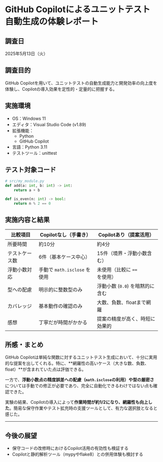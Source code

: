 # GitHub Copilotによるユニットテスト自動生成の体験レポート

## 調査日

2025年5月13日（火）

## 調査目的

GitHub Copilotを用いて、ユニットテストの自動生成能力と開発効率の向上度を体験し、Copilotの導入効果を定性的・定量的に把握する。

## 実施環境

- OS：Windows 11
- エディタ：Visual Studio Code (v1.89)
- 拡張機能：
  - Python
  - GitHub Copilot
- 言語：Python 3.11
- テストツール：unittest

## テスト対象コード

```python
# src/my_module.py
def add(a: int, b: int) -> int:
    return a + b

def is_even(n: int) -> bool:
    return n % 2 == 0
```

## 実施内容と結果

| 比較項目    | Copilotなし（手書き）         | Copilotあり（提案活用）      |
| ------- | ---------------------- | -------------------- |
| 所要時間    | 約10分                   | 約4分                  |
| テストケース数 | 6件（基本ケース中心）            | 15件（境界・浮動小数含む）       |
| 浮動小数対応  | 手動で `math.isclose` を使用 | 未使用（比較に `==` を使用）    |
| 型への配慮   | 明示的に整数型のみ              | 浮動小数 (`0.0`) を暗黙的に含む |
| カバレッジ   | 基本動作の確認のみ              | 大数、負数、floatまで網羅      |
| 感想      | 丁寧だが時間がかかる             | 提案の精度が高く、時短に効果的      |

## 所感・まとめ

GitHub Copilotは単純な関数に対するユニットテスト生成において、十分に実用的な提案を出してくれる。特に、**網羅性の高いケース（大きな数、負数、float）**が含まれていた点は評価できる。

一方で、**浮動小数点の精度誤差への配慮（`math.isclose`の利用）や型の厳密さ**については手動での修正が必要であり、完全に自動化できるわけではない点も確認できた。

実験の結果、Copilotの導入によって**作業時間が約1/2になり、網羅性も向上した**。簡易な保守作業やテスト拡充時の支援ツールとして、有力な選択肢となると感じた。

---

## 今後の展望

* 保守コードの改修時におけるCopilot活用の有効性も検証する
* Copilotと静的解析ツール（mypyやflake8）との併用体験も検討する